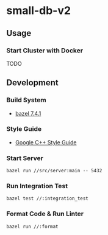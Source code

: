 # small-db-v2

## Usage

### Start Cluster with Docker

TODO

## Development

### Build System

- [bazel 7.4.1](https://bazel.build/)

### Style Guide

- [Google C++ Style Guide](https://google.github.io/styleguide/cppguide.html)

### Start Server

```shell
bazel run //src/server:main -- 5432
```

### Run Integration Test

```shell
bazel test //:integration_test
```

### Format Code & Run Linter

```shell
bazel run //:format
```
